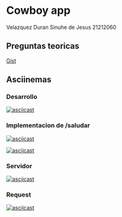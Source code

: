 # Cowboy app

Velazquez Duran Sinuhe de Jesus 21212060

## Preguntas teoricas

[Gist](https://gist.github.com/Sinu135/809f1e9386c82de0df08a17a93d95ecd)

## Asciinemas

### Desarrollo
[![asciicast](https://asciinema.org/a/45O6h0anUyVyMdiZ8xRjevTDX.svg)](https://asciinema.org/a/45O6h0anUyVyMdiZ8xRjevTDX)

### Implementacion de /saludar
[![asciicast](https://asciinema.org/a/jhCZYGn735sD0yFM1dZEaPBMF.svg)](https://asciinema.org/a/jhCZYGn735sD0yFM1dZEaPBMF)

[![asciicast](https://asciinema.org/a/y8vEVR4tVERSuygfRAXEFpxHA.svg)](https://asciinema.org/a/y8vEVR4tVERSuygfRAXEFpxHA)

### Servidor
[![asciicast](https://asciinema.org/a/agM1ogWFhacbIpSwhRCloKPcy.svg)](https://asciinema.org/a/agM1ogWFhacbIpSwhRCloKPcy)

### Request
[![asciicast](https://asciinema.org/a/rCKkdKVCUZ9fm0OTZfQ4pzsGC.svg)](https://asciinema.org/a/rCKkdKVCUZ9fm0OTZfQ4pzsGC)
